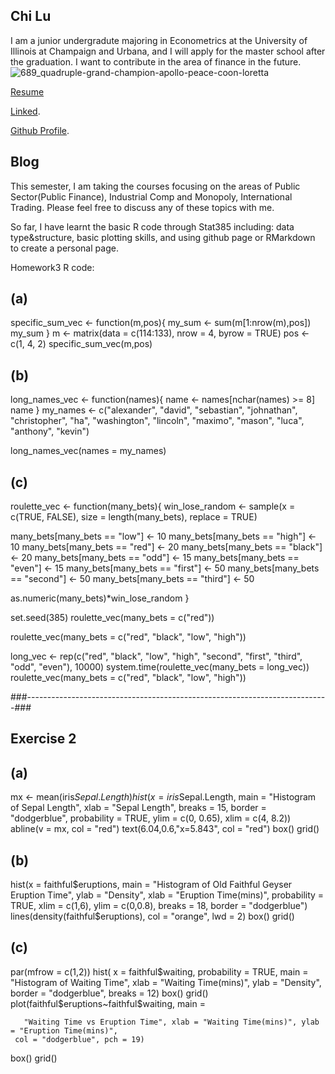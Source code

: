 ## Chi Lu

I am a junior undergradute majoring in Econometrics at the University of Illinois at Champaign and Urbana, and I will apply for the master school after the graduation. I want to contribute in the area of finance in the future. 
![689_quadruple-grand-champion-apollo-peace-coon-loretta](https://user-images.githubusercontent.com/35546324/75815377-ecd35700-5d58-11ea-836a-e76166baa040.jpg)

[Resume](https://github.com/chilu981021/chilu981021.github.io/files/4283574/Resume.docx.pdf)

[Linked](https://www.linkedin.com/in/chi-lu-b434721a3/).

[Github Profile](https://chilu981021.github.io/).


## Blog

This semester, I am taking the courses focusing on the areas of Public Sector(Public Finance), Industrial Comp and Monopoly, International Trading. Please feel free to discuss any of these topics with me. 

So far, I have learnt the basic R code through Stat385 including: data type&structure, basic plotting skills, and using github page or RMarkdown to create a personal page. 

Homework3 R code: 
## (a)

specific_sum_vec <- function(m,pos){
  my_sum <- sum(m[1:nrow(m),pos])
  my_sum
}
m <- matrix(data = c(114:133), nrow = 4, byrow = TRUE)
pos <- c(1, 4, 2)
specific_sum_vec(m,pos)



## (b)

long_names_vec <- function(names){
  name <- names[nchar(names) >= 8]
  name
}
my_names <- c("alexander", "david", "sebastian", "johnathan", "christopher", "ha",
              "washington", "lincoln", "maximo", "mason", "luca", "anthony", "kevin")

long_names_vec(names = my_names)



## (c)

roulette_vec <- function(many_bets){
  win_lose_random <- sample(x = c(TRUE, FALSE), size = length(many_bets), replace = TRUE)

  many_bets[many_bets == "low"] <- 10
  many_bets[many_bets == "high"] <- 10
  many_bets[many_bets == "red"] <- 20
  many_bets[many_bets == "black"] <- 20
  many_bets[many_bets == "odd"] <- 15
  many_bets[many_bets == "even"] <- 15
  many_bets[many_bets == "first"] <- 50
  many_bets[many_bets == "second"] <- 50
  many_bets[many_bets == "third"] <- 50

  as.numeric(many_bets)*win_lose_random
}

set.seed(385)
roulette_vec(many_bets = c("red"))

roulette_vec(many_bets = c("red", "black", "low", "high"))

long_vec <- rep(c("red", "black", "low", "high", "second", "first", "third",
                  "odd", "even"), 10000)
system.time(roulette_vec(many_bets = long_vec))
roulette_vec(many_bets = c("red", "black", "low", "high"))






###---------------------------------------------------------------------------###

## Exercise 2

## (a) 
mx <- mean(iris$Sepal.Length)
hist(x = iris$Sepal.Length, main = "Histogram of Sepal Length", xlab = "Sepal Length",
     breaks = 15, border = "dodgerblue", probability = TRUE,
     ylim = c(0, 0.65), xlim = c(4, 8.2))
abline(v = mx, col = "red")
text(6.04,0.6,"x=5.843", col = "red")
box()
grid()


## (b)
hist(x = faithful$eruptions, main = "Histogram of Old Faithful Geyser Eruption Time", 
     ylab = "Density", xlab = "Eruption Time(mins)", probability = TRUE,
     xlim = c(1,6), ylim = c(0,0.8), breaks = 18,
     border = "dodgerblue")
lines(density(faithful$eruptions), col = "orange", lwd = 2)
box()
grid()


## (c)
par(mfrow = c(1,2))
hist( x = faithful$waiting, probability = TRUE,
      main = "Histogram of Waiting Time", xlab = "Waiting Time(mins)", ylab = "Density",
      border = "dodgerblue", breaks = 12)
box()
grid()
plot(faithful$eruptions~faithful$waiting, 
     main = 
       
       "Waiting Time vs Eruption Time", xlab = "Waiting Time(mins)", ylab = "Eruption Time(mins)", 
     col = "dodgerblue", pch = 19)
box()
grid()

